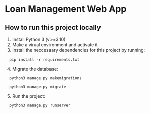 # Loan Management Web App

## How to run this project locally

1. Install Python 3 (v>=3.10)
2. Make a virual environment and activate it
3. Install the neccessary dependencies for this project by running:
  ```
    pip install -r requirements.txt
  ```
4. Migrate the database:
  ```
    python3 manage.py makemigrations

    python3 manage.py migrate
  ```
5. Run the project:
  ```
    python3 manage.py runserver
  ```
